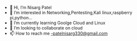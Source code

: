 - 👋 Hi, I’m Nisarg Patel
- 👀 I’m interested in Networking,Pentesting,Kali linux,raspberry pi,python...
- 🌱 I’m currently learning Goolge Cloud and Linux
- 💞️ I’m looking to collaborate on cloud
- 📫 How to reach me -patelnisarg330@gmail.com                            

<!---
Nisupatel31/Nisupatel31 is a ✨ special ✨ repository because its `README.md` (this file) appears on your GitHub profile.
You can click the Preview link to take a look at your changes.
--->
